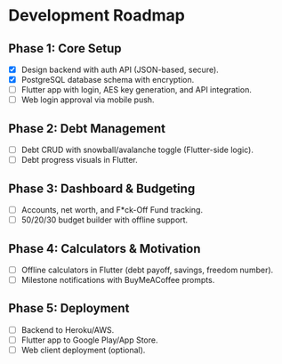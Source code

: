 # Development Roadmap

## Phase 1: Core Setup
- [x] Design backend with auth API (JSON-based, secure).
- [x] PostgreSQL database schema with encryption.
- [ ] Flutter app with login, AES key generation, and API integration.
- [ ] Web login approval via mobile push.

## Phase 2: Debt Management
- [ ] Debt CRUD with snowball/avalanche toggle (Flutter-side logic).
- [ ] Debt progress visuals in Flutter.

## Phase 3: Dashboard & Budgeting
- [ ] Accounts, net worth, and F*ck-Off Fund tracking.
- [ ] 50/20/30 budget builder with offline support.

## Phase 4: Calculators & Motivation
- [ ] Offline calculators in Flutter (debt payoff, savings, freedom number).
- [ ] Milestone notifications with BuyMeACoffee prompts.

## Phase 5: Deployment
- [ ] Backend to Heroku/AWS.
- [ ] Flutter app to Google Play/App Store.
- [ ] Web client deployment (optional).